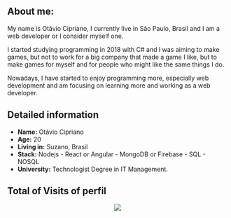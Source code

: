 ## About me:

My name is Otávio Cipriano, I currently live in São Paulo, Brasil and I am a web developer or I consider myself one.

I started studying programming in 2018 with C# and I was aiming to make games, but not to work for a big company that made a game I like, but to make games for myself and for people who might like the same things I do.

Nowadays, I have started to enjoy programming more, especially web development and am focusing on learning more and working as a web developer. 

## Detailed information

- **Name:** Otávio Cipriano
- **Age:** 20
- **Living in:** Suzano, Brasil
- **Stack:** Nodejs - React or Angular - MongoDB or Firebase - SQL - NOSQL 
- **University:** Technologist Degree in IT Management.

## Total of Visits of perfil

<div style="text-align:center"><img src="https://profile-counter.glitch.me/{Otavio-Cipriano}/count.svg" /></div>
